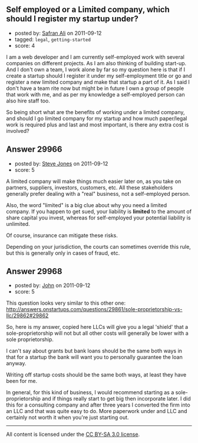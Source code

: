 ## Self employed or a Limited company, which should I register my startup under?

- posted by: [Safran Ali](https://stackexchange.com/users/-1/12811-safran-ali) on 2011-09-12
- tagged: `legal`, `getting-started`
- score: 4

I am a web developer and I am currently self-employed work with several companies on different projects. As I am also thinking of building start-up. And I don't own a team, I work alone by far so my question here is that if I create a startup should I register it under my self-employment title or go and register a new limited company and make that startup a part of it. As I said I don't have a team rite now but might be in future I own a group of people that work with me, and as per my knowledge a self-employed person can also hire staff too.

So being short what are the benefits of working under a limited company, and should I go limited company for my startup and how much paper/legal work is required plus and last and most important, is there any extra cost is involved?


## Answer 29966

- posted by: [Steve Jones](https://stackexchange.com/users/-1/12985-steve-jones) on 2011-09-12
- score: 5

A limited company will make things much easier later on, as you take on partners, suppliers, investors, customers, etc. All these stakeholders generally prefer dealing with a "real" business, not a self-employed person.

Also, the word "limited" is a big clue about why you need a limited company. If you happen to get sued, your liability is **limited** to the amount of share capital you invest, whereas for self-employed your potential liability is unlimited.

Of course, insurance can mitigate these risks.

Depending on your jurisdiction, the courts can sometimes override this rule, but this is generally only in cases of fraud, etc.


## Answer 29968

- posted by: [John](https://stackexchange.com/users/-1/13157-john) on 2011-09-12
- score: 5

This question looks very similar to this other one: http://answers.onstartups.com/questions/29861/sole-proprietorship-vs-llc/29862#29862

So, here is my answer, copied here
LLCs will give you a legal 'shield' that a sole-proprietorship will not but all other costs will generally be lower with a sole proprietorship.

I can't say about grants but bank loans should be the same both ways in that for a startup the bank will want you to personally guarantee the loan anyway.

Writing off startup costs should be the same both ways, at least they have been for me.

In general, for this kind of business, I would recommend starting as a sole-proprietorship and if things really start to get big then incorporate later. I did this for a consulting company and after three years I converted the firm into an LLC and that was quite easy to do. More paperwork under and LLC and certainly not worth it when you're just starting out.




---

All content is licensed under the [CC BY-SA 3.0 license](https://creativecommons.org/licenses/by-sa/3.0/).
